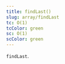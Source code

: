 ```yaml
---
title: findLast()
slug: array/findLast
tc: O(1)
tcColor: green
sc: O(1)
scColor: green
---
```

`findLast`.